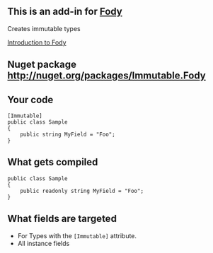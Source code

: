 ## This is an add-in for [Fody](https://github.com/SimonCropp/Fody/) 

Creates immutable types

[Introduction to Fody](http://github.com/SimonCropp/Fody/wiki/SampleUsage)

## Nuget package http://nuget.org/packages/Immutable.Fody 

## Your code

    [Immutable]
    public class Sample
    {
        public string MyField = "Foo";
    }

## What gets compiled

    public class Sample
    {
        public readonly string MyField = "Foo";
    }
    
## What fields are targeted 

 * For Types with the `[Immutable]` attribute.
 * All instance fields
 